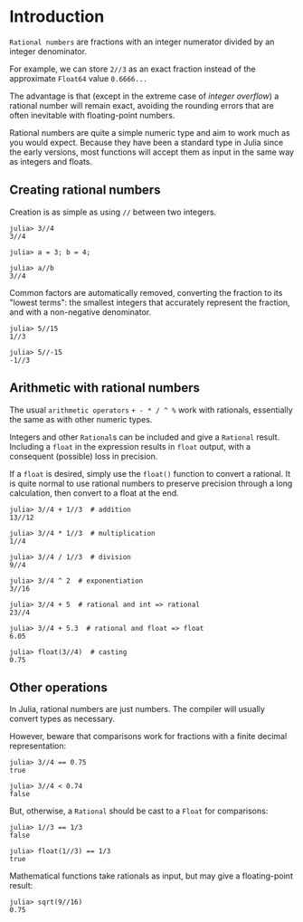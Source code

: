 # Introduction

`Rational numbers` are fractions with an integer numerator divided by an integer denominator.

For example, we can store `2//3` as an exact fraction instead of the approximate `Float64` value `0.6666...`

The advantage is that (except in the extreme case of *integer overflow*) a rational number will remain exact, avoiding the rounding errors that are often inevitable with floating-point numbers.

Rational numbers are quite a simple numeric type and aim to work much as you would expect.
Because they have been a standard type in Julia since the early versions, most functions will accept them as input in the same way as integers and floats.

## Creating rational numbers

Creation is as simple as using `//` between two integers.

```julia-repl
julia> 3//4
3//4

julia> a = 3; b = 4;

julia> a//b
3//4
```

Common factors are automatically removed, converting the fraction to its "lowest terms": the smallest integers that accurately represent the fraction, and with a non-negative denominator.

```julia-repl
julia> 5//15
1//3

julia> 5//-15
-1//3
```

## Arithmetic with rational numbers

The usual `arithmetic operators` `+ - * / ^ %` work with rationals, essentially the same as with other numeric types.

Integers and other `Rational`s can be included and give a `Rational` result.
Including a `float` in the expression results in `float` output, with a consequent (possible) loss in precision.

If a `float` is desired, simply use the `float()` function to convert a rational.
It is quite normal to use rational numbers to preserve precision through a long calculation, then convert to a float at the end.

```julia-repl
julia> 3//4 + 1//3  # addition
13//12

julia> 3//4 * 1//3  # multiplication
1//4

julia> 3//4 / 1//3  # division
9//4

julia> 3//4 ^ 2  # exponentiation
3//16

julia> 3//4 + 5  # rational and int => rational
23//4

julia> 3//4 + 5.3  # rational and float => float
6.05

julia> float(3//4)  # casting
0.75
```

## Other operations

In Julia, rational numbers are just numbers.
The compiler will usually convert types as necessary.

However, beware that comparisons work for fractions with a finite decimal representation:

```julia-repl
julia> 3//4 == 0.75
true

julia> 3//4 < 0.74
false
```

But, otherwise, a `Rational` should be cast to a `Float` for comparisons:

```julia-repl
julia> 1//3 == 1/3
false

julia> float(1//3) == 1/3
true
```

Mathematical functions take rationals as input, but may give a floating-point result:

```julia-repl
julia> sqrt(9//16)
0.75
```
